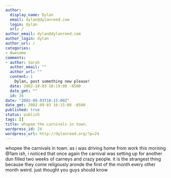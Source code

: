 ```yaml
---
author:
  display_name: Dylan
  email: dylan@dylanreed.com
  login: dylan
  url: /
author_email: dylan@dylanreed.com
author_login: dylan
author_url: /
categories:
- Awesome
comments:
- author: Sarah
  author_email: ""
  author_url: ""
  content: |
    Dylan, post something new please!
  date: 2002-10-03 10:19:00 -0500
  date_gmt: ""
  id: 36
date: "2002-09-03T10:15:00Z"
date_gmt: 2002-09-03 16:15:00 -0500
published: true
status: publish
tags: []
title: whopee the carnivals in town.
wordpress_id: 24
wordpress_url: http://dylanreed.org/?p=24
---
```


whopee the carnivals in town. as i was driving home from work this morning @1am ish, i noticed that once again the carnival was setting up for another dun filled two weeks of carneys and crazy people. it is the strangest thing because they come religously aronde the first of the month every other month weird. just thought you guys should know
